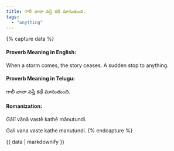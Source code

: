 ```yaml
---
title: గాలీ వానా వస్తే కథే మానుతుంది.
tags:
  - "anything"
---
```


{% capture data %}
#### Proverb Meaning in English:
When a storm comes, the story ceases.
A sudden stop to anything.

#### Proverb Meaning in Telugu:
గాలీ వానా వస్తే కథే మానుతుంది.

#### Romanization:
Gālī vānā vastē kathē mānutundi.

Gali vana vaste kathe manutundi.
{% endcapture %}

{{ data | markdownify }}

